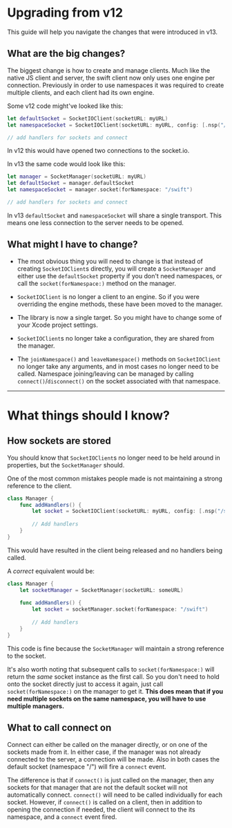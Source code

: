 # Upgrading from v12

This guide will help you navigate the changes that were introduced in v13.

## What are the big changes?

The biggest change is how to create and manage clients. Much like the native JS client and server,
the swift client now only uses one engine per connection. Previously in order to use namespaces it was required
to create multiple clients, and each client had its own engine.

Some v12 code might've looked like this:

```swift
let defaultSocket = SocketIOClient(socketURL: myURL)
let namespaceSocket = SocketIOClient(socketURL: myURL, config: [.nsp("/swift")])

// add handlers for sockets and connect

``` 

In v12 this would have opened two connections to the socket.io.


In v13 the same code would look like this:

```swift
let manager = SocketManager(socketURL: myURL)
let defaultSocket = manager.defaultSocket
let namespaceSocket = manager.socket(forNamespace: "/swift")

// add handlers for sockets and connect
```

In v13 `defaultSocket` and `namespaceSocket` will share a single transport. This means one less connection to the server
needs to be opened. 

## What might I have to change?

- The most obvious thing you will need to change is that instead of creating `SocketIOClient`s directly, you will create a
`SocketManager` and either use the `defaultSocket` property if you don't need namespaces, or call the 
`socket(forNamespace:)` method on the manager.

- `SocketIOClient` is no longer a client to an engine. So if you were overriding the engine methods, these have been moved 
to the manager. 

- The library is now a single target. So you might have to change some of your Xcode project settings.

- `SocketIOClient`s no longer take a configuration, they are shared from the manager.

- The `joinNamespace()` and `leaveNamespace()` methods on `SocketIOClient` no longer take any arguments, and in most cases
no longer need to be called. Namespace joining/leaving can be managed by calling `connect()`/`disconnect()` on the socket
associated with that namespace.

----------

# What things should I know?

How sockets are stored
---

You should know that `SocketIOClient`s no longer need to be held around in properties, but the `SocketManager` should.

One of the most common mistakes people made is not maintaining a strong reference to the client.

```swift
class Manager {
    func addHandlers() {
        let socket = SocketIOClient(socketURL: myURL, config: [.nsp("/swift")])
        
        // Add handlers
    }
}
```

This would have resulted in the client being released and no handlers being called.

A *correct* equivalent would be:

```swift
class Manager {
    let socketManager = SocketManager(socketURL: someURL)
    
    func addHandlers() {
        let socket = socketManager.socket(forNamespace: "/swift")
        
        // Add handlers
    }
}
```

This code is fine because the `SocketManager` will maintain a strong reference to the socket.

It's also worth noting that subsequent calls to `socket(forNamespace:)` will return the *same* socket instance as the 
first call. So you don't need to hold onto the socket directly just to access it again, just call `socket(forNamespace:)`
on the manager to get it. **This does mean that if you need multiple sockets on the same namespace, you will have to use
multiple managers.**

What to call connect on
---

Connect can either be called on the manager directly, or on one of the sockets made from it. In either case, if the manager
was not already connected to the server, a connection will be made. Also in both cases the default socket (namespace "/")
will fire a `connect` event. 

The difference is that if `connect()` is just called on the manager, then any sockets for that manager that are not the default
socket will not automatically connect. `connect()` will need to be called individually for each socket. However, if `connect()`
is called on a client, then in addition to opening the connection if needed, the client will connect to the its namespace,
and a `connect` event fired.

